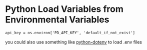 # Python Load Variables from Environmental Variables


`api_key = os.environ['PD_API_KEY', 'default_if_not_exist']`


you could also use something like [python-dotenv](https://github.com/theskumar/python-dotenv) to load .env files
